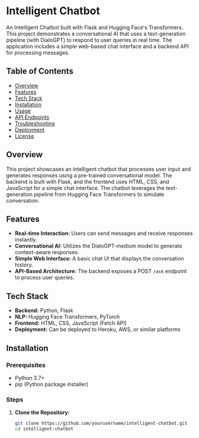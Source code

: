 # Intelligent Chatbot

An Intelligent Chatbot built with Flask and Hugging Face's Transformers. This project demonstrates a conversational AI that uses a text-generation pipeline (with DialoGPT) to respond to user queries in real time. The application includes a simple web-based chat interface and a backend API for processing messages.

## Table of Contents

- [Overview](#overview)
- [Features](#features)
- [Tech Stack](#tech-stack)
- [Installation](#installation)
- [Usage](#usage)
- [API Endpoints](#api-endpoints)
- [Troubleshooting](#troubleshooting)
- [Deployment](#deployment)
- [License](#license)

## Overview

This project showcases an intelligent chatbot that processes user input and generates responses using a pre-trained conversational model. The backend is built with Flask, and the frontend uses HTML, CSS, and JavaScript for a simple chat interface. The chatbot leverages the text-generation pipeline from Hugging Face Transformers to simulate conversation.

## Features

- **Real-time Interaction:** Users can send messages and receive responses instantly.
- **Conversational AI:** Utilizes the DialoGPT-medium model to generate context-aware responses.
- **Simple Web Interface:** A basic chat UI that displays the conversation history.
- **API-Based Architecture:** The backend exposes a POST `/ask` endpoint to process user queries.

## Tech Stack

- **Backend:** Python, Flask
- **NLP:** Hugging Face Transformers, PyTorch
- **Frontend:** HTML, CSS, JavaScript (Fetch API)
- **Deployment:** Can be deployed to Heroku, AWS, or similar platforms

## Installation

### Prerequisites

- Python 3.7+
- pip (Python package installer)

### Steps

1. **Clone the Repository:**

   ```bash
   git clone https://github.com/yourusername/intelligent-chatbot.git
   cd intelligent-chatbot
